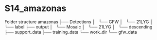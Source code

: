 # S14_amazonas

Folder structure 
amazonas
├── Detections
│   └── GFW
│       └── 21LYG
│           └── label
├── output
│   └── Mosaic
│       └── 21LYG
│           └── descending
├── support_data
├── training_data
└── work_dir
    └── gfw_data
